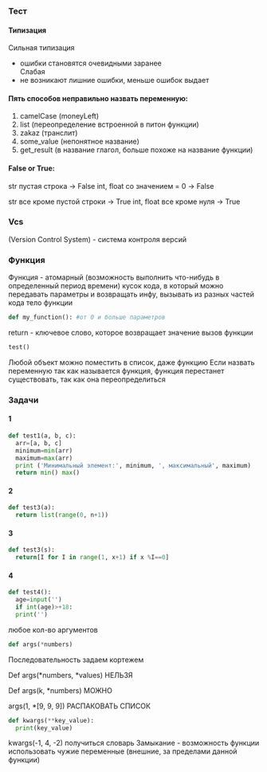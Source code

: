 ### Тест 
#### Типизация
Сильная типизация
+ ошибки становятся очевидными заранее<br>
Слабая 
+ не возникают лишние ошибки, меньше ошибок выдает

#### Пять способов неправильно назвать переменную:
1. camelCase (moneyLeft)
2. list (переопределение встроенной в питон функции)
3. zakaz (транслит)
4. some_value (непонятное название)
5. get_result (в название глагол, больше похоже на название функции)

#### False or True:
str пустая строка -> False
int, float со значением = 0 -> False

str все кроме пустой строки -> True
int, float все кроме нуля -> True

### Vcs 
(Version Control System) - система контроля версий
### Функция
Функция - атомарный (возможность выполнить что-нибудь в определенный период времени) кусок кода, в который можно передавать параметры и возвращать инфу, вызывать из разных частей кода
тело функции
```python
def my_function(): #от 0 и больше параметров
```
return - ключевое слово, которое возвращает значение
вызов функции
```python
test()
```
Любой объект можно поместить в список, даже функцию
Если назвать переменную так как называется функция, функция перестанет существовать, так как она переопределиться

### Задачи
#### 1
```python
def test1(a, b, c):
  arr=[a, b, c]
  minimum=min(arr)
  maximum=max(arr)
  print ('Минимальный элемент:', minimum, ', максимальный', maximum)
  return min() max()
```
#### 2
```python
def test3(a):
  return list(range(0, n+1))
```
#### 3
```python
def test3(s):
  return[I for I in range(1, x+1) if x %I==0]
```
#### 4
```python
def test4():
  age=input('')
  if int(age)>+18:
  print('')
```
любое кол-во аргументов
```python
def args(*numbers)
```

Последовательность задаем кортежем

Def args(*numbers, *values) НЕЛЬЗЯ

Def args(k, *numbers) МОЖНО

args(1, *[9, 9, 9]) РАСПАКОВАТЬ СПИСОК
```python
def kwargs(**key_value):
  print(key_value)
```

kwargs(-1, 4, -2) получиться словарь
Замыкание - возможность функции использовать чужие переменные (внешние, за пределами данной функции)
